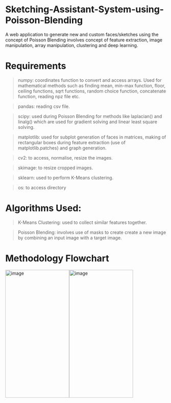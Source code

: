 # Sketching-Assistant-System-using-Poisson-Blending

A web application to generate new and custom faces/sketches using the concept of Poisson Blending involves concept of feature extraction, image manipulation, array manipulation, clustering and deep learning.

# Requirements

> numpy:  coordinates function to convert and access arrays. Used for mathematical methods such as finding mean, min-max function, floor, ceiling functions, sqrt functions, random choice function, concatenate function,  reading npz file etc.

> pandas:  reading csv file.

> scipy:  used during Poisson Blending for methods like laplacian() and linalg() which are used for gradient solving and linear least square solving.

> matplotlib: used for subplot generation of faces in matrices, making of rectangular boxes during feature extraction (use of matplotlib.patches) and graph generation.

> cv2:  to access, normalise, resize the images.

> skimage:  to resize cropped images.

> sklearn:  used to perform K-Means clustering.

> os:  to access directory

# Algorithms Used:

> K-Means Clustering:  used to collect similar features together.

> Poisson Blending:  involves use of masks to create create a new image by combining an input image with a target image.


# Methodology Flowchart
<img width="200" height="400" alt="image" src="https://github.com/user-attachments/assets/40b68f3f-c634-46d6-8980-d7fbb0dfebb2" /><img width="200" height="400" alt="image" src="https://github.com/user-attachments/assets/655a3998-a7f3-4683-9977-756c5e15df42" />



